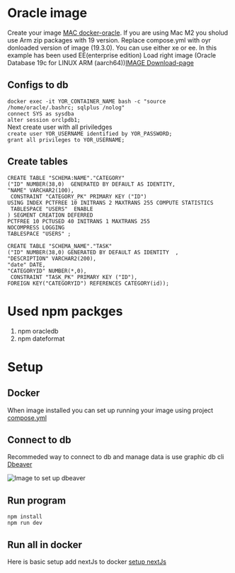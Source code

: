 # Oracle image
Create your image  [MAC docker-oracle](https://www.petefreitag.com/item/886.cfm/).
If you are using Mac M2 you sholud use Arm zip packages with 19 version. Replace compose.yml with oyr donloaded version of image (19.3.0).
You can use either xe or ee. In this example has been used EE(enterprise edition)
Load right image (Oracle Database 19c for LINUX ARM (aarch64))[IMAGE Download-page](https://www.oracle.com/database/technologies/oracle-database-software-downloads.html#db_ee)
## Configs to db
```docker exec -it YOR_CONTAINER_NAME bash -c "source /home/oracle/.bashrc; sqlplus /nolog"```<br>
```connect SYS as sysdba``` <br>
```alter session orclpdb1;``` <br>
Next create user with all priviledges <br>
```create user YOR_USERNAME identified by YOR_PASSWORD;``` <br>
```grant all privileges to YOR_USERNAME;```

## Create tables
    CREATE TABLE "SCHEMA:NAME"."CATEGORY" 
    ("ID" NUMBER(38,0)  GENERATED BY DEFAULT AS IDENTITY,
	"NAME" VARCHAR2(100), 
	 CONSTRAINT "CATEGORY_PK" PRIMARY KEY ("ID")
    USING INDEX PCTFREE 10 INITRANS 2 MAXTRANS 255 COMPUTE STATISTICS 
     TABLESPACE "USERS"  ENABLE
    ) SEGMENT CREATION DEFERRED 
    PCTFREE 10 PCTUSED 40 INITRANS 1 MAXTRANS 255 
    NOCOMPRESS LOGGING
    TABLESPACE "USERS" ;
	
	CREATE TABLE "SCHEMA_NAME"."TASK" 
    ("ID" NUMBER(38,0) GENERATED BY DEFAULT AS IDENTITY  , 
	"DESCRIPTION" VARCHAR2(200), 
	"date" DATE, 
	"CATEGORYID" NUMBER(*,0), 
	 CONSTRAINT "TASK_PK" PRIMARY KEY ("ID"),
	FOREIGN KEY("CATEGORYID") REFERENCES CATEGORY(id));




# Used npm packges
<ol>
 <li> npm oracledb </li>
 <li> npm dateformat </li>
</ol>
 
 # Setup

 ## Docker

When image installed you can set up running your image using project [compose.yml](/nextjs-blog/compose.yml)

## Connect to db
Recommeded way to connect to db and manage data is use graphic db cli [Dbeaver](https://dbeaver.io)

![Image to set up dbeaver](/nextjs-blog/images/dbeaver.png)


 ## Run program

  ```npm install``` <br>
  ```npm run dev```

  ## Run all in docker
  Here is basic setup add nextJs to docker [setup nextJs](https://geshan.com.np/blog/2023/01/nextjs-docker/) 


  